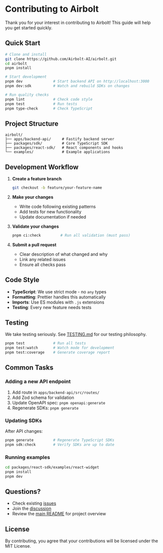 # Contributing to Airbolt

Thank you for your interest in contributing to Airbolt! This guide will help you get started quickly.

## Quick Start

```bash
# Clone and install
git clone https://github.com/Airbolt-AI/airbolt.git
cd airbolt
pnpm install

# Start development
pnpm dev              # Start backend API on http://localhost:3000
pnpm dev:sdk          # Watch and rebuild SDKs on changes

# Run quality checks
pnpm lint             # Check code style
pnpm test             # Run tests
pnpm type-check       # Check TypeScript
```

## Project Structure

```
airbolt/
├── apps/backend-api/     # Fastify backend server
├── packages/sdk/         # Core TypeScript SDK
├── packages/react-sdk/   # React components and hooks
└── examples/             # Example applications
```

## Development Workflow

1. **Create a feature branch**

   ```bash
   git checkout -b feature/your-feature-name
   ```

2. **Make your changes**
   - Write code following existing patterns
   - Add tests for new functionality
   - Update documentation if needed

3. **Validate your changes**

   ```bash
   pnpm ci:check         # Run all validation (must pass)
   ```

4. **Submit a pull request**
   - Clear description of what changed and why
   - Link any related issues
   - Ensure all checks pass

## Code Style

- **TypeScript**: We use strict mode - no `any` types
- **Formatting**: Prettier handles this automatically
- **Imports**: Use ES modules with `.js` extensions
- **Testing**: Every new feature needs tests

## Testing

We take testing seriously. See [TESTING.md](../.github/TESTING.md) for our testing philosophy.

```bash
pnpm test             # Run all tests
pnpm test:watch       # Watch mode for development
pnpm test:coverage    # Generate coverage report
```

## Common Tasks

### Adding a new API endpoint

1. Add route in `apps/backend-api/src/routes/`
2. Add Zod schema for validation
3. Update OpenAPI spec: `pnpm openapi:generate`
4. Regenerate SDKs: `pnpm generate`

### Updating SDKs

After API changes:

```bash
pnpm generate         # Regenerate TypeScript SDKs
pnpm sdk:check        # Verify SDKs are up to date
```

### Running examples

```bash
cd packages/react-sdk/examples/react-widget
pnpm install
pnpm dev
```

## Questions?

- Check existing [issues](https://github.com/Airbolt-AI/airbolt/issues)
- Join the [discussion](https://github.com/Airbolt-AI/airbolt/discussions)
- Review the [main README](../README.md) for project overview

## License

By contributing, you agree that your contributions will be licensed under the MIT License.
